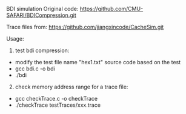 BDI simulation
Original code: https://github.com/CMU-SAFARI/BDICompression.git

Trace files from: https://github.com/jiangxincode/CacheSim.git

Usage:
1. test bdi compression:
  - modify the test file name "hex1.txt" source code based on the test
  - gcc bdi.c -o bdi
  - ./bdi
2. check memory address range for a trace file:
  - gcc checkTrace.c -o checkTrace
  - ./checkTrace testTraces/xxx.trace
